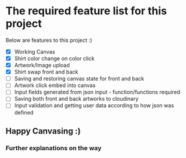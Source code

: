 # The required feature list for this project
Below are features to this project :)
- [x] Working Canvas
- [x] Shirt color change on color click
- [x] Artwork/Image upload
- [X] Shirt swap front and back
- [ ] Saving and restoring canvas state for front and back
- [ ] Artwork click embed into canvas
- [ ] Input fields generated from json input - function/functions required
- [ ] Saving both front and back artworks to cloudinary
- [ ] Input validation and getting user data according to how json was defined

## Happy Canvasing :)

### Further explanations on the way
